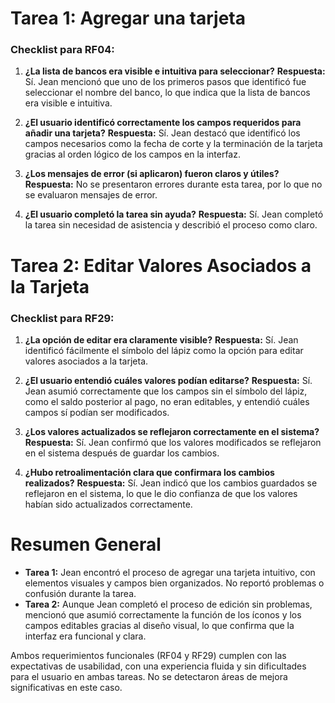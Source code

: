 
# Tarea 1: Agregar una tarjeta
### Checklist para RF04:

1. **¿La lista de bancos era visible e intuitiva para seleccionar?**
**Respuesta:** Sí. Jean mencionó que uno de los primeros pasos que identificó fue seleccionar el nombre del banco, lo que indica que la lista de bancos era visible e intuitiva.

2. **¿El usuario identificó correctamente los campos requeridos para añadir una tarjeta?**
**Respuesta:** Sí. Jean destacó que identificó los campos necesarios como la fecha de corte y la terminación de la tarjeta gracias al orden lógico de los campos en la interfaz.

3. **¿Los mensajes de error (si aplicaron) fueron claros y útiles?**
**Respuesta:** No se presentaron errores durante esta tarea, por lo que no se evaluaron mensajes de error.

4. **¿El usuario completó la tarea sin ayuda?**
**Respuesta:** Sí. Jean completó la tarea sin necesidad de asistencia y describió el proceso como claro.


# Tarea 2: Editar Valores Asociados a la Tarjeta
### Checklist para RF29:

1. **¿La opción de editar era claramente visible?**
**Respuesta:** Sí. Jean identificó fácilmente el símbolo del lápiz como la opción para editar valores asociados a la tarjeta.

2. **¿El usuario entendió cuáles valores podían editarse?**
**Respuesta:**  Sí. Jean asumió correctamente que los campos sin el símbolo del lápiz, como el saldo posterior al pago, no eran editables, y entendió cuáles campos sí podían ser modificados.

3. **¿Los valores actualizados se reflejaron correctamente en el sistema?**
**Respuesta:** Sí. Jean confirmó que los valores modificados se reflejaron en el sistema después de guardar los cambios.

4. **¿Hubo retroalimentación clara que confirmara los cambios realizados?**
**Respuesta:** Sí. Jean indicó que los cambios guardados se reflejaron en el sistema, lo que le dio confianza de que los valores habían sido actualizados correctamente.


# Resumen General

* **Tarea 1:** Jean encontró el proceso de agregar una tarjeta intuitivo, con elementos visuales y campos bien organizados. No reportó problemas o confusión durante la tarea.
* **Tarea 2:** Aunque Jean completó el proceso de edición sin problemas, mencionó que asumió correctamente la función de los íconos y los campos editables gracias al diseño visual, lo que confirma que la interfaz era funcional y clara.
 
Ambos requerimientos funcionales (RF04 y RF29) cumplen con las expectativas de usabilidad, con una experiencia fluida y sin dificultades para el usuario en ambas tareas. No se detectaron áreas de mejora significativas en este caso.
